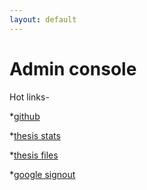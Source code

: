 ```yaml
---
layout: default
---
```


# Admin console

Hot links-

*[github](https://github.com/Dr-Anonymous/Dr-Anonymous.github.io)

*[thesis stats](https://docs.google.com/forms/d/e/1FAIpQLSePZi9fmgRTYdYGCIcWhI7dx0OvDsbMi4Kri75x1pOxwuWIPA/viewanalytics)

*[thesis files](https://drive.google.com/drive/folders/1z53yzY6yWmEYeAeTdp3lDXRp76mohyYf)

*[google signout](https://mail.google.com/mail/u/0/?ui=2&ik=0136476679&jsver=TV2A1ycJovk.en.&cbl=gmail_fe_180426.14_p3&view=ac)

